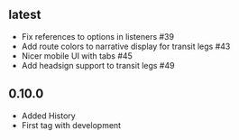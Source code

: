 
## latest

* Fix references to options in listeners #39
* Add route colors to narrative display for transit legs #43
* Nicer mobile UI with tabs #45
* Add headsign support to transit legs #49

## 0.10.0

* Added History
* First tag with development

